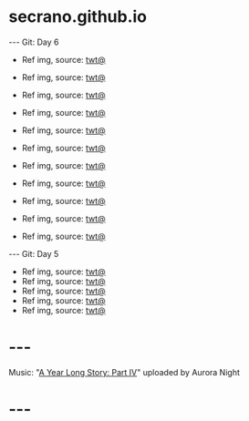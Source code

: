 # secrano.github.io

--- Git: Day 6

- Ref img, source: [twt@](https://x.com/HoDaRaKe/status/1802347901252751687)
- Ref img, source: [twt@](https://x.com/sasukedailydose/status/1802107907275661611)
- Ref img, source: [twt@](https://x.com/dailyJinchuriki/status/1802029234887467469)

- Ref img, source: [twt@](https://x.com/Kuroneko__x/status/1802388503914856469)
- Ref img, source: [twt@](https://x.com/RinSS_HI/status/1802374736753651864)
- Ref img, source: [twt@](https://x.com/BasedLIDA/status/1801919451383890037)
- Ref img, source: [twt@](https://x.com/GifsAnime_/status/1802072174607708458)
- Ref img, source: [twt@](https://x.com/Manim_Asg/status/1801964666375016596)

- Ref img, source: [twt@](https://x.com/OnePieceDefend/status/1802115005464133830/photo/1)
- Ref img, source: [twt@](https://x.com/george_10g/status/1802293742075777302)
- Ref img, source: [twt@](https://x.com/HoDaRaKe/status/1802332803117519008)

--- Git: Day 5

- Ref img, source: [twt@](https://x.com/lusopps/status/1801607212302840087)
- Ref img, source: [twt@](https://x.com/yurari_banri/status/1802134653878542357)
- Ref img, source: [twt@](https://x.com/katsmuki/status/1801980748003459486)
- Ref img, source: [twt@](https://x.com/khiawings/status/1801927392199385119)
- Ref img, source: [twt@](https://x.com/mimi_aiart/status/1801902475601195131)

# ---
Music: "[A Year Long Story: Part IV](https://www.youtube.com/watch?v=76Pdg2-BpG0)" uploaded by Aurora Night
# ---
